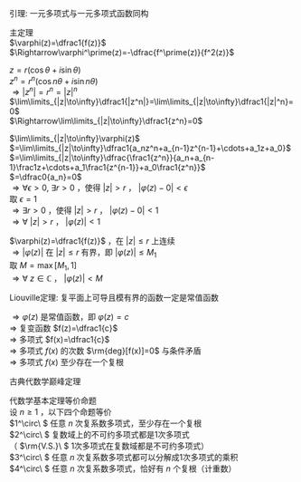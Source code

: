 引理: 一元多项式与一元多项式函数同构  
  
主定理  
 $\varphi(z)=\dfrac1{f(z)}$   
 $\Rightarrow\varphi^\prime(z)=-\dfrac{f^\prime(z)}{f^2(z)}$   
  
 $z=r(\cos\theta+i\sin\theta)$   
 $z^n=r^n(\cos n\theta+i\sin n\theta)$   
 $\Rightarrow|z^n|=r^n=|z|^n$   
 $\lim\limits_{|z|\to\infty}\dfrac1{|z^n|}=\lim\limits_{|z|\to\infty}\dfrac1{|z|^n}=0$   
 $\Rightarrow\lim\limits_{|z|\to\infty}\dfrac1{z^n}=0$   
  
 $\lim\limits_{|z|\to\infty}\varphi(z)$   
 $=\lim\limits_{|z|\to\infty}\dfrac1{a_nz^n+a_{n-1}z^{n-1}+\cdots+a_1z+a_0}$   
 $=\lim\limits_{|z|\to\infty}\dfrac{\frac1{z^n}}{a_n+a_{n-1}\frac1z+\cdots+a_1\frac1{z^{n-1}}+a_0\frac1{z^n}}$   
 $=\dfrac0{a_n}=0$   
 $\Rightarrow\forall\epsilon>0,\ \exists r>0$ ，使得 $|z|>r$ ， $|\varphi(z)-0|<\epsilon$   
取 $\epsilon=1$   
 $\Rightarrow\exists r>0$ ，使得 $|z|>r$ ， $|\varphi(z)-0|<1$   
 $\Rightarrow\forall\ |z|>r$ ， $|\varphi(z)|<1$   
  
 $\varphi(z)=\dfrac1{f(z)}$ ，在 $|z|\leq r$ 上连续  
 $\Rightarrow|\varphi(z)|$ 在 $|z|\leq r$ 有界，即 $|\varphi(z)|\leq M_1$   
取 $M=\max[M_1,1]$   
 $\Rightarrow\forall\ z\in\mathbb C$ ， $|\varphi(z)|<M$   
  
Liouville定理: 复平面上可导且模有界的函数一定是常值函数  
  
 $\Rightarrow\varphi(z)$ 是常值函数，即 $\varphi(z)=c$   
 $\Rightarrow$ 复变函数 $f(z)=\dfrac1{c}$   
 $\Rightarrow$ 多项式 $f(x)=\dfrac1{c}$   
 $\Rightarrow$ 多项式 $f(x)$ 的次数 $\rm{deg}[f(x)]=0$ 与条件矛盾  
 $\Rightarrow$ 多项式 $f(x)$ 至少存在一个复根  
  
古典代数学巅峰定理  
  
代数学基本定理等价命题  
设 $n\geq1$ ，以下四个命题等价  
 $1^\circ\ $ 任意 $n$ 次复系数多项式，至少存在一个复根  
 $2^\circ\ $ 复数域上的不可约多项式都是1次多项式  
（ $\rm{V.S.}\ $ 1次多项式在复数域都是不可约多项式）  
 $3^\circ\ $ 任意 $n$ 次复系数多项式都可以分解成1次多项式的乘积  
 $4^\circ\ $ 任意 $n$ 次复系数多项式，恰好有 $n$ 个复根（计重数）  
